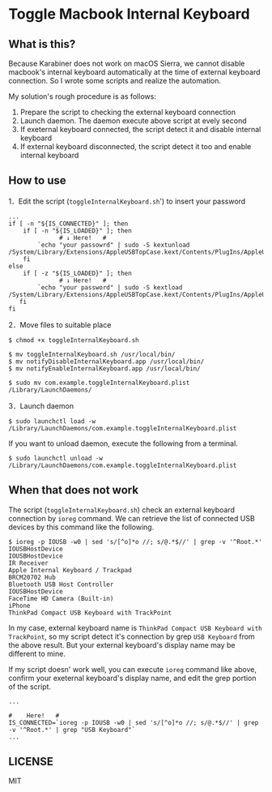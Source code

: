 # Toggle Macbook Internal Keyboard

## What is this?

Because Karabiner does not work on macOS Sierra, we cannot disable macbook's internal keyboard automatically at the time of external keyboard connection.
So I wrote some scripts and realize the automation.

My solution's rough procedure is as follows:

1. Prepare the script to checking the external keyboard connection
2. Launch daemon. The daemon execute above script at evely second
3. If exeternal keyboard connected, the script detect it and disable internal keyboard
4. If external keyboard disconnected, the script detect it too and enable internal keyboard

## How to use

1．Edit the script (`toggleInternalKeyboard.sh`') to insert your password

``` shell
...
if [ -n "${IS_CONNECTED}" ]; then
    if [ -n "${IS_LOADED}" ]; then
              # ↓ Here!   #
        `echo "your passowrd" | sudo -S kextunload /System/Library/Extensions/AppleUSBTopCase.kext/Contents/PlugIns/AppleUSBTCKeyboard.kext/`
    fi
else
    if [ -z "${IS_LOADED}" ]; then
              # ↓ Here!   #
        `echo "your password" | sudo -S kextload /System/Library/Extensions/AppleUSBTopCase.kext/Contents/PlugIns/AppleUSBTCKeyboard.kext/`
   fi
fi
```

2．Move files to suitable place

``` shell
$ chmod +x toggleInternalKeyboard.sh

$ mv toggleInternalKeyboard.sh /usr/local/bin/
$ mv notifyDisableInternalKeyboard.app /usr/local/bin/
$ mv notifyEnableInternalKeyboard.app /usr/local/bin/

$ sudo mv com.example.toggleInternalKeyboard.plist /Library/LaunchDaemons/
```

3．Launch daemon

``` shell
$ sudo launchctl load -w /Library/LaunchDaemons/com.example.toggleInternalKeyboard.plist
```

If you want to unload daemon, execute the following from a terminal.

``` shell
$ sudo launchctl unload -w /Library/LaunchDaemons/com.example.toggleInternalKeyboard.plist
```

## When that does not work

The script (`toggleInternalKeyboard.sh`) check an external keyboard connection by `ioreg` command. We can retrieve the list of connected USB devices by this command like the following.

``` shell
$ ioreg -p IOUSB -w0 | sed 's/[^o]*o //; s/@.*$//' | grep -v '^Root.*' 
IOUSBHostDevice
IOUSBHostDevice
IR Receiver
Apple Internal Keyboard / Trackpad
BRCM20702 Hub
Bluetooth USB Host Controller
IOUSBHostDevice
FaceTime HD Camera (Built-in)
iPhone
ThinkPad Compact USB Keyboard with TrackPoint
```

In my case, external keyboard name is `ThinkPad Compact USB Keyboard with TrackPoint`, so my script detect it's connection by grep `USB Keyboard` from the above result. But your external keyboard's display name may be different to mine.

If my script doesn' work well, you can execute `ioreg` command like above, confirm your exeternal keyboard's display name, and edit the grep portion of the script.

``` shell
...
                                                                                          #    Here!   #
IS_CONNECTED=`ioreg -p IOUSB -w0 | sed 's/[^o]*o //; s/@.*$//' | grep -v '^Root.*' | grep "USB Keyboard"` 
...
```

## LICENSE

MIT

